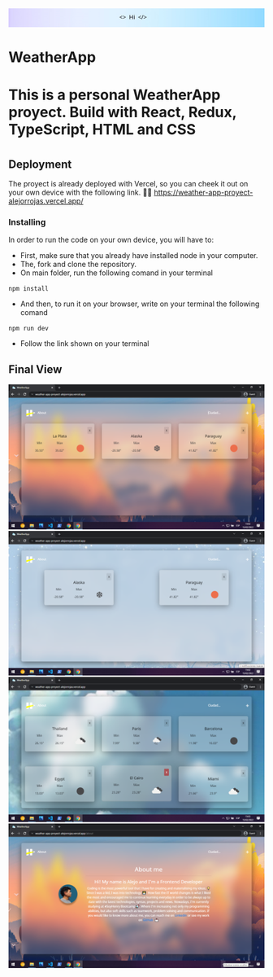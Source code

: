 <img src='src\assets\Header.png'/>

# WeatherApp

<h1>This is a personal WeatherApp proyect. Build with React, Redux, TypeScript, HTML and CSS<h1/>

## Deployment

The proyect is already deployed with Vercel, so you can cheek it out on your own device with the following link. 
👩‍💻<a> https://weather-app-proyect-alejorrojas.vercel.app/<a>


### Installing

In order to run the code on your own device, you will have to: 

* First, make sure that you already have installed node in your computer.
* The, fork and clone the repository.
* On main folder, run the following comand in your terminal

```
npm install
```

* And then, to run it on your browser, write on your terminal the following comand
```
npm run dev
```
* Follow the link shown on your terminal


## Final View

<img src='src\assets\finalView1.png' />
<img src='src\assets\finalView2.png' />
<img src='src\assets\finalView3.png' />
<img src='src\assets\finalView4.png' />

